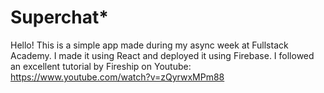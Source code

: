 # Superchat*

Hello! This is a simple app made during my async week at Fullstack Academy. I made it using React and deployed it using Firebase. I followed an excellent tutorial by Fireship on Youtube: https://www.youtube.com/watch?v=zQyrwxMPm88
